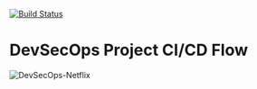 [![Build Status](https://dev.azure.com/carpel1921/Netflix/_apis/build/status%2Falentoholj.DevSecOps-Project-Netflix?branchName=main)](https://dev.azure.com/carpel1921/Netflix/_build/latest?definitionId=13&branchName=main)

# DevSecOps Project CI/CD Flow

![DevSecOps-Netflix](https://github.com/alentoholj/DevSecOps-Project-Netflix/assets/82238804/eff70b24-821f-4175-82fd-e10f1e174d6a)
